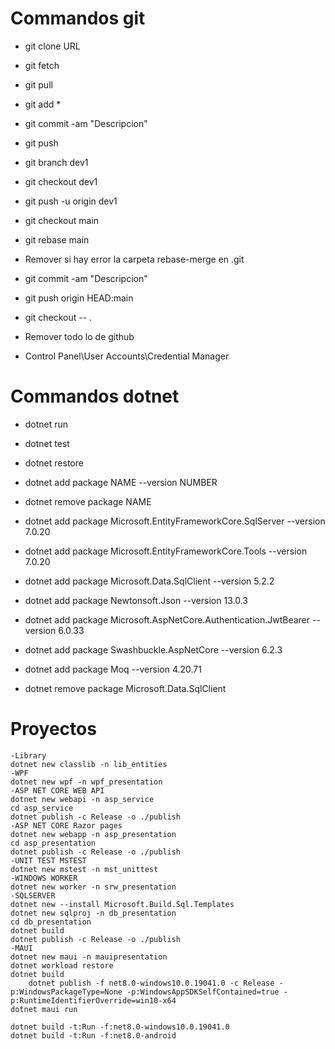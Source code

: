 # Commandos git 
- git clone URL 

- git fetch
- git pull

- git add *
- git commit -am "Descripcion"
- git push

- git branch dev1
- git checkout dev1
- git push -u origin dev1

- git checkout main
- git rebase main
- Remover si hay error la carpeta rebase-merge en \.git
- git commit -am "Descripcion"
- git push origin HEAD:main

- git checkout -- .

- Remover todo lo de github
- Control Panel\User Accounts\Credential Manager

# Commandos dotnet 
- dotnet run
- dotnet test
- dotnet restore
- dotnet add package NAME --version NUMBER
- dotnet remove package NAME

- dotnet add package Microsoft.EntityFrameworkCore.SqlServer --version 7.0.20
- dotnet add package Microsoft.EntityFrameworkCore.Tools --version 7.0.20
- dotnet add package Microsoft.Data.SqlClient --version 5.2.2
- dotnet add package Newtonsoft.Json --version 13.0.3
- dotnet add package Microsoft.AspNetCore.Authentication.JwtBearer --version 6.0.33
- dotnet add package Swashbuckle.AspNetCore --version 6.2.3
- dotnet add package Moq --version 4.20.71

- dotnet remove package Microsoft.Data.SqlClient

# Proyectos
    -Library
    dotnet new classlib -n lib_entities
    -WPF
    dotnet new wpf -n wpf_presentation
    -ASP NET CORE WEB API
    dotnet new webapi -n asp_service
    cd asp_service
    dotnet publish -c Release -o ./publish
    -ASP NET CORE Razor pages
    dotnet new webapp -n asp_presentation
    cd asp_presentation
    dotnet publish -c Release -o ./publish
    -UNIT TEST MSTEST
    dotnet new mstest -n mst_unittest
    -WINDOWS WORKER
    dotnet new worker -n srw_presentation
    -SQLSERVER
    dotnet new --install Microsoft.Build.Sql.Templates
    dotnet new sqlproj -n db_presentation
    cd db_presentation
    dotnet build
    dotnet publish -c Release -o ./publish
    -MAUI
    dotnet new maui -n mauipresentation
    dotnet workload restore
    dotnet build
        dotnet publish -f net8.0-windows10.0.19041.0 -c Release -p:WindowsPackageType=None -p:WindowsAppSDKSelfContained=true -p:RuntimeIdentifierOverride=win10-x64
    dotnet maui run
	
    dotnet build -t:Run -f:net8.0-windows10.0.19041.0
    dotnet build -t:Run -f:net8.0-android

